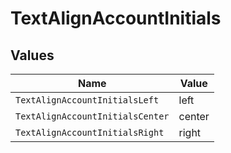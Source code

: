 # TextAlignAccountInitials


## Values

| Name                             | Value                            |
| -------------------------------- | -------------------------------- |
| `TextAlignAccountInitialsLeft`   | left                             |
| `TextAlignAccountInitialsCenter` | center                           |
| `TextAlignAccountInitialsRight`  | right                            |
